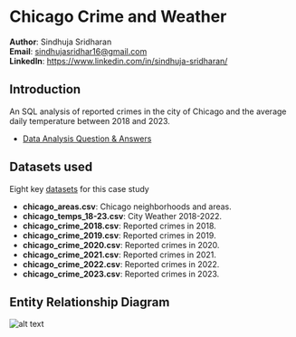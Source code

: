 # Chicago Crime and Weather

**Author**: Sindhuja Sridharan <br />
**Email**: sindhujasridhar16@gmail.com <br />
**LinkedIn**: https://www.linkedin.com/in/sindhuja-sridharan/  <br />

## Introduction
An SQL analysis of reported crimes in the city of Chicago and the average daily temperature between 2018 and 2023.

* [Data Analysis Question & Answers](./questions_and_answers.md)

## Datasets used
Eight key [datasets](./source_data/csv/) for this case study
- <strong>chicago_areas.csv</strong>: Chicago neighborhoods and areas.
- <strong>chicago_temps_18-23.csv</strong>: City Weather 2018-2022.
- <strong>chicago_crime_2018.csv</strong>: Reported crimes in 2018.
- <strong>chicago_crime_2019.csv</strong>: Reported crimes in 2019.
- <strong>chicago_crime_2020.csv</strong>: Reported crimes in 2020.
- <strong>chicago_crime_2021.csv</strong>: Reported crimes in 2021.
- <strong>chicago_crime_2022.csv</strong>: Reported crimes in 2022.
- <strong>chicago_crime_2023.csv</strong>: Reported crimes in 2023.


## Entity Relationship Diagram
![alt text](./images/ERD.PNG)

